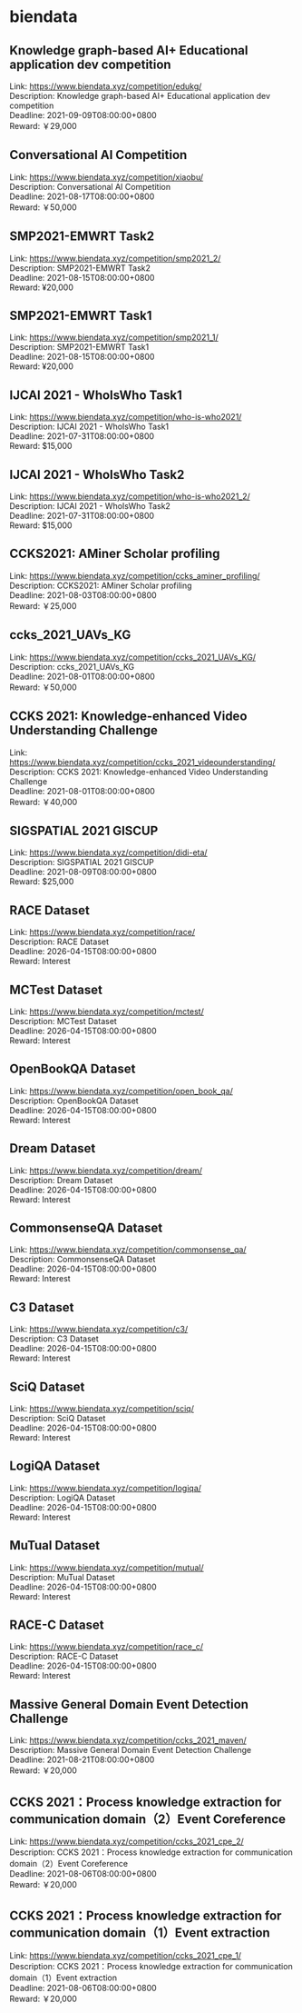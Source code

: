 # biendata



## Knowledge graph-based AI+ Educational application dev competition

Link: https://www.biendata.xyz/competition/edukg/  
Description: Knowledge graph-based AI+ Educational application dev competition  
Deadline: 2021-09-09T08:00:00+0800  
Reward: ￥29,000  


## Conversational AI Competition

Link: https://www.biendata.xyz/competition/xiaobu/  
Description: Conversational AI Competition  
Deadline: 2021-08-17T08:00:00+0800  
Reward: ￥50,000  


## SMP2021-EMWRT Task2

Link: https://www.biendata.xyz/competition/smp2021_2/  
Description: SMP2021-EMWRT Task2  
Deadline: 2021-08-15T08:00:00+0800  
Reward: ¥20,000  


## SMP2021-EMWRT Task1

Link: https://www.biendata.xyz/competition/smp2021_1/  
Description: SMP2021-EMWRT Task1  
Deadline: 2021-08-15T08:00:00+0800  
Reward: ¥20,000  


## IJCAI 2021 - WhoIsWho Task1

Link: https://www.biendata.xyz/competition/who-is-who2021/  
Description: IJCAI 2021 - WhoIsWho Task1  
Deadline: 2021-07-31T08:00:00+0800  
Reward: $15,000  


## IJCAI 2021 - WhoIsWho Task2

Link: https://www.biendata.xyz/competition/who-is-who2021_2/  
Description: IJCAI 2021 - WhoIsWho Task2  
Deadline: 2021-07-31T08:00:00+0800  
Reward: $15,000  


## CCKS2021: AMiner Scholar profiling

Link: https://www.biendata.xyz/competition/ccks_aminer_profiling/  
Description: CCKS2021: AMiner Scholar profiling  
Deadline: 2021-08-03T08:00:00+0800  
Reward: ￥25,000  


## ccks_2021_UAVs_KG

Link: https://www.biendata.xyz/competition/ccks_2021_UAVs_KG/  
Description: ccks_2021_UAVs_KG  
Deadline: 2021-08-01T08:00:00+0800  
Reward: ￥50,000  


## CCKS 2021: Knowledge-enhanced Video Understanding Challenge

Link: https://www.biendata.xyz/competition/ccks_2021_videounderstanding/  
Description: CCKS 2021: Knowledge-enhanced Video Understanding Challenge  
Deadline: 2021-08-01T08:00:00+0800  
Reward: ￥40,000  


## SIGSPATIAL 2021 GISCUP

Link: https://www.biendata.xyz/competition/didi-eta/  
Description: SIGSPATIAL 2021 GISCUP  
Deadline: 2021-08-09T08:00:00+0800  
Reward: $25,000  


## RACE Dataset

Link: https://www.biendata.xyz/competition/race/  
Description: RACE Dataset  
Deadline: 2026-04-15T08:00:00+0800  
Reward: Interest  


## MCTest Dataset

Link: https://www.biendata.xyz/competition/mctest/  
Description: MCTest Dataset  
Deadline: 2026-04-15T08:00:00+0800  
Reward: Interest  


## OpenBookQA Dataset

Link: https://www.biendata.xyz/competition/open_book_qa/  
Description: OpenBookQA Dataset  
Deadline: 2026-04-15T08:00:00+0800  
Reward: Interest  


## Dream Dataset

Link: https://www.biendata.xyz/competition/dream/  
Description: Dream Dataset  
Deadline: 2026-04-15T08:00:00+0800  
Reward: Interest  


## CommonsenseQA Dataset

Link: https://www.biendata.xyz/competition/commonsense_qa/  
Description: CommonsenseQA Dataset  
Deadline: 2026-04-15T08:00:00+0800  
Reward: Interest  


## C3 Dataset

Link: https://www.biendata.xyz/competition/c3/  
Description: C3 Dataset  
Deadline: 2026-04-15T08:00:00+0800  
Reward: Interest  


## SciQ Dataset

Link: https://www.biendata.xyz/competition/sciq/  
Description: SciQ Dataset  
Deadline: 2026-04-15T08:00:00+0800  
Reward: Interest  


## LogiQA Dataset

Link: https://www.biendata.xyz/competition/logiqa/  
Description: LogiQA Dataset  
Deadline: 2026-04-15T08:00:00+0800  
Reward: Interest  


## MuTual Dataset

Link: https://www.biendata.xyz/competition/mutual/  
Description: MuTual Dataset  
Deadline: 2026-04-15T08:00:00+0800  
Reward: Interest  


## RACE-C Dataset

Link: https://www.biendata.xyz/competition/race_c/  
Description: RACE-C Dataset  
Deadline: 2026-04-15T08:00:00+0800  
Reward: Interest  


## Massive General Domain Event Detection Challenge

Link: https://www.biendata.xyz/competition/ccks_2021_maven/  
Description: Massive General Domain Event Detection Challenge  
Deadline: 2021-08-21T08:00:00+0800  
Reward: ￥20,000  


## CCKS 2021：Process knowledge extraction for communication domain（2）Event Coreference

Link: https://www.biendata.xyz/competition/ccks_2021_cpe_2/  
Description: CCKS 2021：Process knowledge extraction for communication domain（2）Event Coreference  
Deadline: 2021-08-06T08:00:00+0800  
Reward: ￥20,000  


## CCKS 2021：Process knowledge extraction for communication domain（1）Event extraction

Link: https://www.biendata.xyz/competition/ccks_2021_cpe_1/  
Description: CCKS 2021：Process knowledge extraction for communication domain（1）Event extraction  
Deadline: 2021-08-06T08:00:00+0800  
Reward: ￥20,000  

